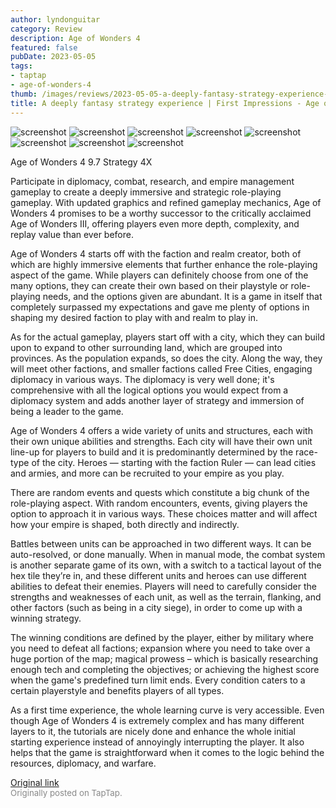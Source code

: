 ```yaml
---
author: lyndonguitar
category: Review
description: Age of Wonders 4
featured: false
pubDate: 2023-05-05
tags:
- taptap
- age-of-wonders-4
thumb: /images/reviews/2023-05-05-a-deeply-fantasy-strategy-experience--first-impressions---age-of-wonders-4-0.avif
title: A deeply fantasy strategy experience | First Impressions - Age of Wonders 4
---
```


<div class="gallery">
  <img src="/images/reviews/2023-05-05-a-deeply-fantasy-strategy-experience--first-impressions---age-of-wonders-4-0.avif" alt="screenshot" />
  <img src="/images/reviews/2023-05-05-a-deeply-fantasy-strategy-experience--first-impressions---age-of-wonders-4-1.avif" alt="screenshot" />
  <img src="/images/reviews/2023-05-05-a-deeply-fantasy-strategy-experience--first-impressions---age-of-wonders-4-2.avif" alt="screenshot" />
  <img src="/images/reviews/2023-05-05-a-deeply-fantasy-strategy-experience--first-impressions---age-of-wonders-4-3.avif" alt="screenshot" />
  <img src="/images/reviews/2023-05-05-a-deeply-fantasy-strategy-experience--first-impressions---age-of-wonders-4-4.avif" alt="screenshot" />
  <img src="/images/reviews/2023-05-05-a-deeply-fantasy-strategy-experience--first-impressions---age-of-wonders-4-5.avif" alt="screenshot" />
  <img src="/images/reviews/2023-05-05-a-deeply-fantasy-strategy-experience--first-impressions---age-of-wonders-4-6.avif" alt="screenshot" />
  <img src="/images/reviews/2023-05-05-a-deeply-fantasy-strategy-experience--first-impressions---age-of-wonders-4-7.avif" alt="screenshot" />
</div>

Age of Wonders 4
9.7
Strategy
4X

Participate in diplomacy, combat, research, and empire management gameplay to create a deeply immersive and strategic role-playing gameplay. With updated graphics and refined gameplay mechanics, Age of Wonders 4 promises to be a worthy successor to the critically acclaimed Age of Wonders III, offering players even more depth, complexity, and replay value than ever before.

Age of Wonders 4 starts off with the faction and realm creator, both of which are highly immersive elements that further enhance the role-playing aspect of the game. While players can definitely choose from one of the many options, they can create their own based on their playstyle or role-playing needs, and the options given are abundant. It is a game in itself that completely surpassed my expectations and gave me plenty of options in shaping my desired faction to play with and realm to play in.

As for the actual gameplay, players start off with a city, which they can build upon to expand to other surrounding land, which are grouped into provinces. As the population expands, so does the city. Along the way, they will meet other factions, and smaller factions called Free Cities, engaging diplomacy in various ways. The diplomacy is very well done; it's comprehensive with all the logical options you would expect from a diplomacy system and adds another layer of strategy and immersion of being a leader to the game.

Age of Wonders 4 offers a wide variety of units and structures, each with their own unique abilities and strengths. Each city will have their own unit line-up for players to build and it is predominantly determined by the race-type of the city. Heroes — starting with the faction Ruler — can lead cities and armies, and more can be recruited to your empire as you play.

There are random events and quests which constitute a big chunk of the role-playing aspect. With random encounters, events, giving players the option to approach it in various ways. These choices matter and will affect how your empire is shaped, both directly and indirectly.

Battles between units can be approached in two different ways. It can be auto-resolved, or done manually. When in manual mode, the combat system is another separate game of its own, with a switch to a tactical layout of the hex tile they’re in, and these different units and heroes can use different abilities to defeat their enemies. Players will need to carefully consider the strengths and weaknesses of each unit, as well as the terrain, flanking, and other factors (such as being in a city siege), in order to come up with a winning strategy.

The winning conditions are defined by the player, either by military where you need to defeat all factions; expansion where you need to take over a huge portion of the map; magical prowess – which is basically researching enough tech and completing the objectives; or achieving the highest score when the game's predefined turn limit ends. Every condition caters to a certain playerstyle and benefits players of all types.

As a first time experience, the whole learning curve is very accessible. Even though Age of Wonders 4 is extremely complex and has many different layers to it, the tutorials are nicely done and enhance the whole initial starting experience instead of annoyingly interrupting the player. It also helps that the game is straightforward when it comes to the logic behind the resources, diplomacy, and warfare.

[Original link](https://www.taptap.io/post/5335668)<br><span style="font-size: 0.95em; color: #888;">Originally posted on TapTap.</span>